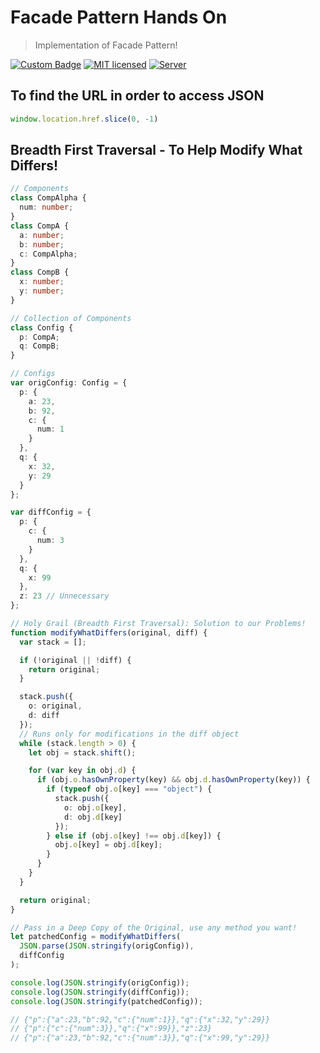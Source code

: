 # Facade Pattern Hands On
> Implementation of Facade Pattern!

[![Custom Badge](https://img.shields.io/badge/Author-Abhijit%20Kar-brightgreen.svg)](http://www.abhijit-kar.com/)
[![MIT licensed](https://img.shields.io/badge/Licence-MIT-blue.svg?style=flat)](https://opensource.org/licenses/mit-license.php)
[![Server](https://img.shields.io/badge/Server-GitHub%20Pages-brightgreen.svg?style=flat)](http://www.abhijit-kar.com/facade-pattern-hands-on/)

## To find the URL in order to access JSON
```typescript
window.location.href.slice(0, -1)
```

## Breadth First Traversal - To Help Modify What Differs!

```typescript
// Components
class CompAlpha {
  num: number;
}
class CompA {
  a: number;
  b: number;
  c: CompAlpha;
}
class CompB {
  x: number;
  y: number;
}

// Collection of Components
class Config {
  p: CompA;
  q: CompB;
}

// Configs
var origConfig: Config = {
  p: {
    a: 23,
    b: 92,
    c: {
      num: 1
    }
  },
  q: {
    x: 32,
    y: 29
  }
};

var diffConfig = {
  p: {
    c: {
      num: 3
    }
  },
  q: {
    x: 99
  },
  z: 23 // Unnecessary
};

// Holy Grail (Breadth First Traversal): Solution to our Problems!
function modifyWhatDiffers(original, diff) {
  var stack = [];

  if (!original || !diff) { 
    return original;
  }

  stack.push({
    o: original,
    d: diff
  });
  // Runs only for modifications in the diff object
  while (stack.length > 0) {
    let obj = stack.shift();

    for (var key in obj.d) {
      if (obj.o.hasOwnProperty(key) && obj.d.hasOwnProperty(key)) {
        if (typeof obj.o[key] === "object") {
          stack.push({
            o: obj.o[key],
            d: obj.d[key]
          });
        } else if (obj.o[key] !== obj.d[key]) {
          obj.o[key] = obj.d[key];
        }
      }
    }
  }

  return original;
}

// Pass in a Deep Copy of the Original, use any method you want!
let patchedConfig = modifyWhatDiffers(
  JSON.parse(JSON.stringify(origConfig)),
  diffConfig
);

console.log(JSON.stringify(origConfig));
console.log(JSON.stringify(diffConfig));
console.log(JSON.stringify(patchedConfig));

// {"p":{"a":23,"b":92,"c":{"num":1}},"q":{"x":32,"y":29}}
// {"p":{"c":{"num":3}},"q":{"x":99}},"z":23}
// {"p":{"a":23,"b":92,"c":{"num":3}},"q":{"x":99,"y":29}}
```
